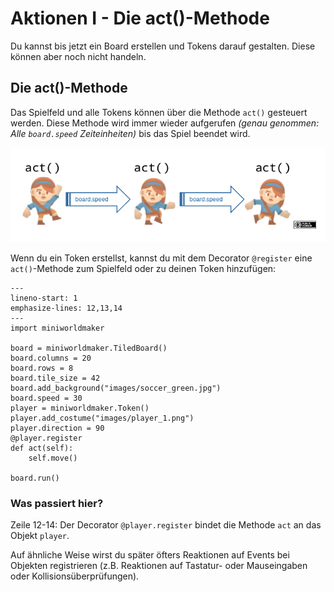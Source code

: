 Aktionen I - Die act()-Methode
==========

Du kannst bis jetzt ein Board erstellen und Tokens darauf gestalten. Diese können aber noch nicht handeln.



## Die act()-Methode

Das Spielfeld und alle Tokens können über die Methode `act()` gesteuert werden. 
Diese Methode wird immer wieder aufgerufen *(genau genommen: Alle `board.speed` Zeiteinheiten)* bis das Spiel beendet wird.

![tiles](../_images/act.png)

Wenn du ein Token erstellst, kannst du mit dem Decorator `@register` eine `act()`-Methode zum Spielfeld oder zu deinen Token hinzufügen:

```{code-block} python
---
lineno-start: 1
emphasize-lines: 12,13,14
---
import miniworldmaker

board = miniworldmaker.TiledBoard()
board.columns = 20
board.rows = 8
board.tile_size = 42
board.add_background("images/soccer_green.jpg")
board.speed = 30
player = miniworldmaker.Token()
player.add_costume("images/player_1.png")
player.direction = 90
@player.register
def act(self):
    self.move()

board.run()
```

### Was passiert hier?

Zeile 12-14: Der Decorator `@player.register` bindet die Methode `act` an das Objekt `player`.

Auf ähnliche Weise wirst du später öfters Reaktionen auf Events bei Objekten registrieren (z.B. Reaktionen auf Tastatur- oder Mauseingaben oder Kollisionsüberprüfungen).

